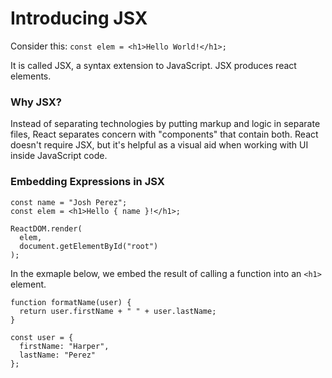 # Introducing JSX

Consider this:
`const elem = <h1>Hello World!</h1>;`

It is called JSX, a syntax extension to JavaScript. JSX produces react elements.

### Why JSX?
Instead of separating technologies by putting markup and logic in separate files, React separates concern with "components" that contain both. React doesn't require JSX, but it's helpful as a visual aid when working with UI inside JavaScript code.

### Embedding Expressions in JSX
```
const name = "Josh Perez";
const elem = <h1>Hello { name }!</h1>;

ReactDOM.render(
  elem,
  document.getElementById("root")
);
```

In the exmaple below, we embed the result of calling a function into an `<h1>` element.
  
```
function formatName(user) {
  return user.firstName + " " + user.lastName;
}

const user = {
  firstName: "Harper",
  lastName: "Perez"
};
  
```
